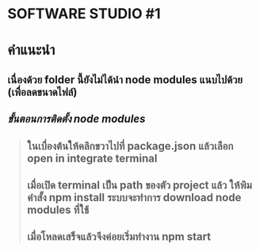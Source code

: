 # SOFTWARE STUDIO #1

# คำแนะนำ

## เนื่องด้วย folder นี้ยังไม่ได้นำ node modules  แนบไปด้วย (เพื่อลดขนาดไฟล์)
## *ขั้นตอนการติดตั้ง node modules*
> ## ในเบื่องต้นให้คลิกขวาไปที่ package.json แล้วเลือก open in integrate terminal 
> ## เมื่อเปิด terminal เป็น path ของตัว project แล้ว ให้พิมคำสั้ง npm install ระบบจะทำการ download node modules ที่ใช้
> ## เมื่อโหลดเสร็จแล้วจึงค่อยเริ่มทำงาน npm start 

